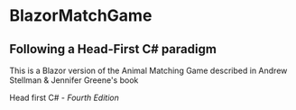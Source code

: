 # BlazorMatchGame
## Following a Head-First C# paradigm

This is a Blazor version of the Animal Matching Game described in Andrew Stellman & Jennifer Greene's book

Head first C# - _Fourth Edition_

